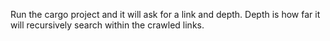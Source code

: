 Run the cargo project and it will ask for a link and depth. Depth is how far it will recursively search within the crawled links.
